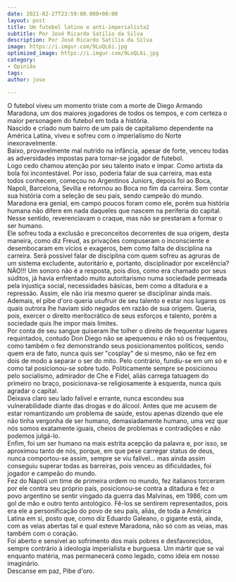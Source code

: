 ```yaml
---
date: 2021-02-27T23:59:00.000+00:00
layout: post
title: Um futebol latino e anti-imperialista2
subtitle: Por José Ricardo Satilio da Silva
description: Por José Ricardo Satilio da Silva
image: https://i.imgur.com/9LoQL6i.jpg
optimized_image: https://i.imgur.com/9LoQL6i.jpg
category:
- Opinião
tags: 
author: jose

---
```

O futebol viveu um momento triste com a morte de Diego Armando Maradona, um dos maiores jogadores de todos os tempos, e com certeza o maior personagem do futebol em toda a história.  
Nascido e criado num bairro de um país de capitalismo dependente na América Latina, viveu e sofreu com o imperialismo do Norte inexoravelmente.  
Baixo, provavelmente mal nutrido na infância, apesar de forte, venceu todas as adversidades impostas para tornar-se jogador de futebol.  
Logo cedo chamou atenção por seu talento inato e ímpar. Como artista da bola foi incontestável. Por isso, poderia falar de sua carreira, mas esta todos conhecem, começou no Argentinos Juniors, depois foi ao Boca, Napoli, Barcelona, Sevilla e retornou ao Boca no fim da carreira. Sem contar sua história com a seleção de seu país, sendo campeão do mundo.  
Maradona era genial, em campo poucos foram como ele, porém sua história humana não difere em nada daqueles que nascem na periferia do capital. Nesse sentido, reverenciavam o craque, mas não se prestaram a formar o ser humano.  
Ele sofreu toda a exclusão e preconceitos decorrentes de sua origem, desta maneira, como diz Freud, as privações compuseram o inconsciente e desembocaram em vícios e exageros, bem como falta de disciplina na carreira. Será possível falar de disciplina com quem sofreu as agruras de um sistema excludente, autoritário e, portanto, disciplinador por excelência? NÃO!!! Um sonoro não é a resposta, pois dios, como era chamado por seus súditos, já havia enfrentado muito autoritarismo numa sociedade permeada pela injustiça social, necessidades básicas, bem como a ditadura e a repressão. Assim, ele não iria mesmo querer se disciplinar ainda mais.  
Ademais, el pibe d'oro queria usufruir de seu talento e estar nos lugares os quais outrora lhe haviam sido negados em razão de sua origem. Queria, pois, exercer o direito meritocrático de seus esforços e talento, porém a sociedade quis lhe impor mais limites.  
Por conta de seu sangue quiseram lhe tolher o direito de frequentar lugares requintados, contudo Don Diego não se apequenou e não só os frequentou, como também o fez demonstrando seus posicionamentos políticos, sendo quem era de fato, nunca quis ser "cosplay" de si mesmo, não se fez em dois de modo a separar o ser do mito. Pelo contrário, fundiu-se em um só e como tal posicionou-se sobre tudo. Politicamente  sempre se posicionou pelo socialismo, admirador de Che e Fidel, aliás carrega tatuagem do primeiro no braço, posicionava-se religiosamente à esquerda, nunca quis agradar o capital.  
Deixava claro seu lado falível e errante, nunca escondeu sua vulnerabilidade diante das drogas e do álcool. Antes que me acusem de estar romantizando um problema de saúde, estou apenas dizendo que ele não tinha vergonha de ser humano, demasiadamente humano, uma vez que nós somos exatamente iguais, cheios de problemas e contradições e não podemos julgá-lo.  
Enfim, foi um ser humano na mais estrita acepção da palavra e, por isso, se aproximou tanto de nós, porque, em que pese carregar status de deus, nunca comportou-se assim, sempre se viu falível... mas ainda assim conseguiu superar todas as barreiras, pois venceu as dificuldades, foi jogador e campeão do mundo.  
Fez do Napoli um time de primeira ordem no mundo, fez italianos torceram por ele contra seu próprio país, posicionou-se contra a ditadura e fez o povo argentino se sentir vingado da guerra das Malvinas, em 1986, com um gol de mão e outro tento antológico. Fê-los se sentirem representados, pois era ele a personificação do povo de seu país, aliás, de toda a América Latina em si, posto que, como diz Eduardo Galeano, o gigante está, ainda, com as veias abertas tal e qual esteve Maradona, não só com as veias, mas também com o coração.  
Foi aberto e sensível ao sofrimento dos mais pobres e desfavorecidos, sempre contrário à ideologia imperialista e burguesa. Um mártir que se vai enquanto matéria, mas permanecerá como legado, como ideia em nosso imaginário.  
Descanse em paz, Pibe d'oro.